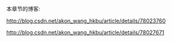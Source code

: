 本章节的博客:


http://blog.csdn.net/akon_wang_hkbu/article/details/78023760


http://blog.csdn.net/akon_wang_hkbu/article/details/78027671
